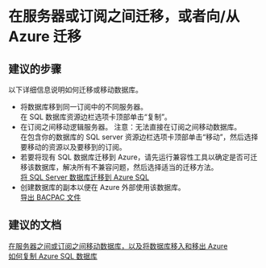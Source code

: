 <properties
    pageTitle="Migrating between servers or subscriptions, or to and from Azure"
    description="在服务器或订阅之间迁移，或者向/从 Azure 迁移"
    service="microsoft.sql"
    resource="servers"
    authors="kasparks"
    displayOrder="5"
    selfHelpType="resource"
    supportTopicIds=""
    resourceTags="servers, databases"
    productPesIds=""
    cloudEnvironments="public"
/>


# 在服务器或订阅之间迁移，或者向/从 Azure 迁移

## **建议的步骤**
以下详细信息说明如何迁移或移动数据库。

* 将数据库移到同一订阅中的不同服务器。<br>
在 SQL 数据库资源边栏选项卡顶部单击“复制”。
* 在订阅之间移动逻辑服务器。 注意：无法直接在订阅之间移动数据库。<br>
在包含你的数据库的 SQL server 资源边栏选项卡顶部单击“移动”，然后选择要移动的资源以及要移到的订阅。
* 若要将现有 SQL 数据库迁移到 Azure，请先运行兼容性工具以确定是否可迁移该数据库，解决所有不兼容问题，然后选择适当的迁移方法。<br>
[将 SQL Server 数据库迁移到 Azure SQL](https://azure.microsoft.com/documentation/articles/sql-database-cloud-migrate/)
* 创建数据库的副本以便在 Azure 外部使用该数据库。<br>
[导出 BACPAC 文件](https://azure.microsoft.com/documentation/articles/sql-database-export/)

## **建议的文档**
[在服务器之间或订阅之间移动数据库，以及将数据库移入和移出 Azure](http://azure.microsoft.com/documentation/articles/sql-database-troubleshoot-moving-data/)<br>
[如何复制 Azure SQL 数据库](http://azure.microsoft.com/documentation/articles/sql-database-troubleshoot-moving-data/)



<!--HONumber=Jun16_HO5-->


